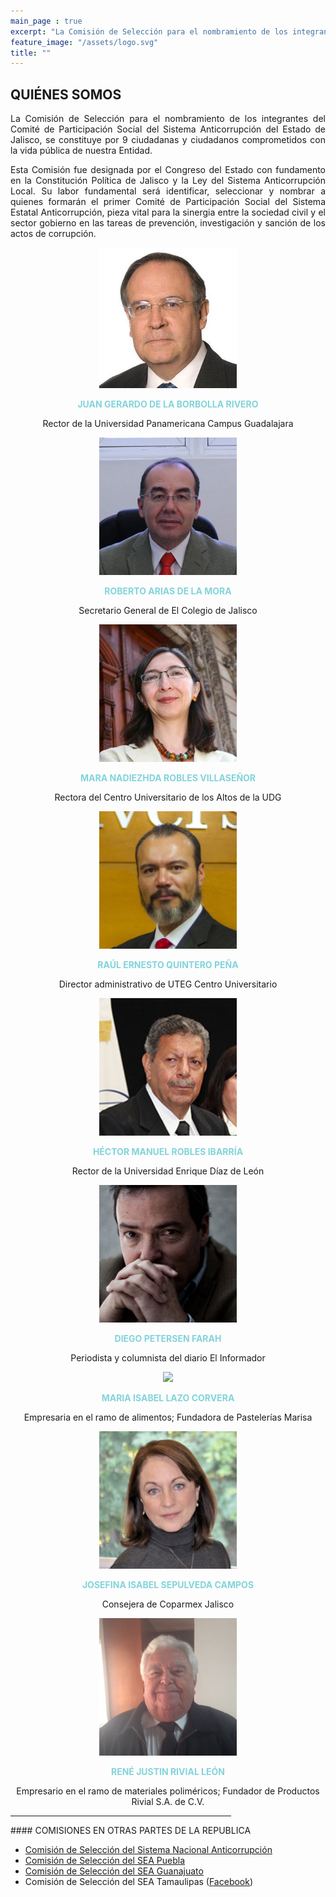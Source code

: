 ```yaml
---
main_page : true
excerpt: "La Comisión de Selección para el nombramiento de los integrantes del Comité de Participación Social del Sistema Anticorrupción del Estado de Jalisco, se constituye por 9 ciudadanas y ciudadanos comprometidos con la vida pública de nuestra Entidad. Esta Comisión fue designada por el Congreso del Estado con fundamento en la Constitución Política de Jalisco y la Ley del Sistema Anticorrupción Local. Su labor fundamental será identificar, seleccionar y nombrar a quienes formarán el primer Comité de Participación Social del Sistema Estatal Anticorrupción, pieza vital para la sinergia entre la sociedad civil y el sector gobierno en las tareas de prevención, investigación y sanción de los actos de corrupción."
feature_image: "/assets/logo.svg"
title: ""
---
```


## QUIÉNES SOMOS  

<p style="text-align:justify">La Comisión de Selección para el nombramiento de los integrantes del Comité de Participación Social del Sistema Anticorrupción del Estado de Jalisco, se constituye por 9 ciudadanas y ciudadanos comprometidos con la vida pública de nuestra Entidad.  
</p><p style="text-align:justify">
Esta Comisión fue designada por el Congreso del Estado con fundamento en la Constitución Política de Jalisco y la Ley del Sistema Anticorrupción Local. Su labor fundamental será identificar, seleccionar y nombrar a quienes formarán el primer Comité de Participación Social del Sistema Estatal Anticorrupción, pieza vital para la sinergia entre la sociedad civil y el sector gobierno en las tareas de prevención, investigación y sanción de los actos de corrupción.</p> 

<p></p>
<p></p>

<div class="flex-grid-thirds">
<div class="col"><div style="text-align:center"> <img class="img-circle" src="/fotos/JuanGerardoDeLaBorbolla.jpg" width="220px"><p><b style="color: #82D4DA">JUAN GERARDO DE LA BORBOLLA RIVERO</b></p>  
<p class="small">Rector de la Universidad Panamericana Campus Guadalajara</p> </div></div>

<div class="col"><div style="text-align:center"><img class="img-circle" src="/fotos/RobertoArias.jpg" width="220px"><p><b style="color: #82D4DA">ROBERTO ARIAS DE LA MORA</b></p>
<p class="small">Secretario General de El Colegio de Jalisco </p> </div></div>

<div class="col"><div style="text-align:center"> <img class="img-circle" src="/fotos/MaraRobles.jpg" width="220px"><p><b style="color: #82D4DA">MARA NADIEZHDA ROBLES VILLASEÑOR</b></p>  
<p class="small">Rectora del Centro Universitario de los Altos de la UDG </p> </div></div>
</div><p>
</p>
<div class="flex-grid-thirds">
<div class="col"><div style="text-align:center"> <img class="img-circle" src="/fotos/RaulErnestoQuintero.jpg" width="220px"><p><b style="color: #82D4DA">RAÚL ERNESTO QUINTERO PEÑA</b></p>  
<p class="small">Director administrativo de UTEG Centro Universitario </p> </div></div>

<div class="col"><div style="text-align:center"> <img class="img-circle" src="/fotos/HectorManuelRobles.png" width="220px"><p><b style="color: #82D4DA">HÉCTOR MANUEL ROBLES IBARRÍA</b></p>  
<p class="small">Rector de la Universidad Enrique Díaz de León</p></div></div>

<div class="col"><div style="text-align:center"> <img class="img-circle" src="/fotos/DiegoPetersenF.jpg" width="220px"><p><b style="color: #82D4DA">DIEGO PETERSEN FARAH</b></p>  
<p class="small">Periodista y columnista del diario El Informador  </p></div></div>
</div><p>
</p>
<div class="flex-grid-thirds">
<div class="col"><div style="text-align:center"> <img class="img-circle" src="/fotos/MarisaLazo.jpg" width="220px"><p><b style="color: #82D4DA">MARIA ISABEL LAZO CORVERA</b></p>  
<p class="small">Empresaria en el ramo de alimentos; Fundadora de Pastelerías Marisa  </p></div></div>

<div class="col"><div style="text-align:center"> <img class="img-circle" src="/fotos/IsabelSepulveda.jpg" width="220px"><p><b style="color: #82D4DA">JOSEFINA ISABEL SEPULVEDA CAMPOS</b></p>  
<p class="small">Consejera de Coparmex Jalisco  </p></div></div>

<div class="col"><div style="text-align:center"> <img class="img-circle" src="/fotos/ReneRivial.jpg" width="220px"><p><b style="color: #82D4DA">RENÉ JUSTIN RIVIAL LEÓN</b></p>  
<p class="small">Empresario en el ramo de materiales poliméricos; Fundador de Productos Rivial S.A. de C.V.</p>
</div></div>
</div>

<p></p>
<p></p>
<p></p>
<p></p>
<p></p>
<p></p><div style="text-align:center">
<hr style="width:70%"></div>
<p></p><p></p>
#### COMISIONES EN OTRAS PARTES DE LA REPUBLICA

- [Comisión de Selección del Sistema Nacional Anticorrupción](http://comisionsna.mx/)
- [Comisión de Selección del SEA Puebla](http://comisionseapuebla.org/)
- [Comisión de Selección del SEA Guanajuato](http://comisiondeselecciongto.org/)
- Comisión de Selección del SEA Tamaulipas ([Facebook](https://www.facebook.com/csseatamaulipas))

<p></p>
<p></p><p></p>

          
